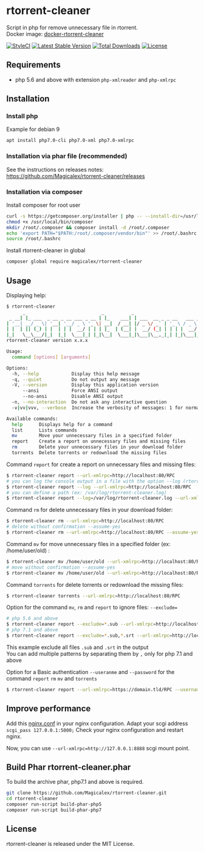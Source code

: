 # rtorrent-cleaner

Script in php for remove unnecessary file in rtorrent.  
Docker image: [docker-rtorrent-cleaner](https://hub.docker.com/r/magicalex/docker-rtorrent-cleaner)

[![StyleCI](https://github.styleci.io/repos/158750704/shield?branch=master)](https://github.styleci.io/repos/158750704)
[![Latest Stable Version](https://poser.pugx.org/magicalex/rtorrent-cleaner/v/stable)](https://packagist.org/packages/magicalex/rtorrent-cleaner)
[![Total Downloads](https://poser.pugx.org/magicalex/rtorrent-cleaner/downloads)](https://packagist.org/packages/magicalex/rtorrent-cleaner)
[![License](https://poser.pugx.org/magicalex/rtorrent-cleaner/license)](https://packagist.org/packages/magicalex/rtorrent-cleaner)

## Requirements

- php 5.6 and above with extension `php-xmlreader` and `php-xmlrpc`

## Installation

### Install php

Example for debian 9
```sh
apt install php7.0-cli php7.0-xml php7.0-xmlrpc
```

### Installation via phar file (recommended)

See the instructions on releases notes: https://github.com/Magicalex/rtorrent-cleaner/releases

### Installation via composer

Install composer for root user
```sh
curl -s https://getcomposer.org/installer | php -- --install-dir=/usr/local/bin --filename=composer
chmod +x /usr/local/bin/composer
mkdir /root/.composer && composer install -d /root/.composer
echo 'export PATH="$PATH:/root/.composer/vendor/bin"' >> /root/.bashrc
source /root/.bashrc
```

Install rtorrent-cleaner in global
```sh
composer global require magicalex/rtorrent-cleaner
```

## Usage

Displaying help:
```sh
$ rtorrent-cleaner
      _                            _          _
 _ __| |_ ___  _ __ _ __ ___ _ __ | |_    ___| | ___  __ _ _ __   ___ _ __
| '__| __/ _ \| '__| '__/ _ \ '_ \| __|  / __| |/ _ \/ _` | '_ \ / _ \ '__|
| |  | || (_) | |  | | |  __/ | | | |_  | (__| |  __/ (_| | | | |  __/ |
|_|   \__\___/|_|  |_|  \___|_| |_|\__|  \___|_|\___|\__,_|_| |_|\___|_|
rtorrent-cleaner version x.x.x

Usage:
  command [options] [arguments]

Options:
  -h, --help            Display this help message
  -q, --quiet           Do not output any message
  -V, --version         Display this application version
      --ansi            Force ANSI output
      --no-ansi         Disable ANSI output
  -n, --no-interaction  Do not ask any interactive question
  -v|vv|vvv, --verbose  Increase the verbosity of messages: 1 for normal output, 2 for more verbose output and 3 for debug

Available commands:
  help      Displays help for a command
  list      Lists commands
  mv        Move your unnecessary files in a specified folder
  report    Create a report on unnecessary files and missing files
  rm        Delete your unnecessary files in your download folder
  torrents  Delete torrents or redownload the missing files
```

Command `report` for create a report on unnecessary files and missing files:
```sh
$ rtorrent-cleaner report --url-xmlrpc=http://localhost:80/RPC
# you can log the console output in a file with the option --log (rtorrent-cleaner.log)
$ rtorrent-cleaner report --log --url-xmlrpc=http://localhost:80/RPC
# you can define a path (ex: /var/log/rtorrent-cleaner.log)
$ rtorrent-cleaner report --log=/var/log/rtorrent-cleaner.log --url-xmlrpc=http://localhost:80/RPC
```

Command `rm` for delete unnecessary files in your download folder:
```sh
$ rtorrent-cleaner rm --url-xmlrpc=http://localhost:80/RPC
# delete without confirmation --assume-yes
$ rtorrent-cleaner rm --url-xmlrpc=http://localhost:80/RPC --assume-yes
```

Command `mv` for move unnecessary files in a specified folder (ex: /home/user/old) :
```sh
$ rtorrent-cleaner mv /home/user/old --url-xmlrpc=http://localhost:80/RPC
# move without confirmation --assume-yes
$ rtorrent-cleaner mv /home/user/old --url-xmlrpc=http://localhost:80/RPC --assume-yes
```

Command `torrents` for delete torrents or redownload the missing files:
```sh
$ rtorrent-cleaner torrents --url-xmlrpc=http://localhost:80/RPC
```

Option for the command `mv`, `rm` and `report` to ignore files: `--exclude=`
```sh
# php 5.6 and above
$ rtorrent-cleaner report --exclude=*.sub --url-xmlrpc=http://localhost:80/RPC
# php 7.1 and above
$ rtorrent-cleaner report --exclude=*.sub,*.srt --url-xmlrpc=http://localhost:80/RPC
```
This example exclude all files `.sub` and `.srt` in the output  
You can add multiple patterns by separating them by `,` only for php 7.1 and above

Option for a Basic authentication `--useranme` and `--password` for the command `report` `rm` `mv` and `torrents`
```sh
$ rtorrent-cleaner report --url-xmlrpc=https://domain.tld/RPC --username=john --password=azerty
```

## Improve performance

Add this [nginx.conf](https://github.com/Magicalex/rtorrent-cleaner/blob/master/nginx.conf) in your nginx configuration.
Adapt your scgi address `scgi_pass 127.0.0.1:5000;`
Check your nginx configuration and restart nginx.

Now, you can use `--url-xmlrpc=http://127.0.0.1:8888` scgi mount point.

## Build Phar rtorrent-cleaner.phar

To build the archive phar, php7.1 and above is required.
```sh
git clone https://github.com/Magicalex/rtorrent-cleaner.git
cd rtorrent-cleaner
composer run-script build-phar-php5
composer run-script build-phar-php7
```

## License

rtorrent-cleaner is released under the MIT License.
